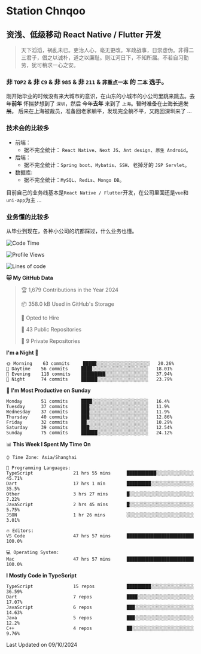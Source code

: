 # Station Chnqoo

## 资浅、低级移动 React Native / Flutter 开发

> 天下滔滔，祸乱未已。吏治人心，毫无更改。军政战事，日崇虚伪。非得二三君子，倡之以诚朴，道之以廉耻。则江河日下，不知所届。不若自习勤劳，犹可稍求一心之安。

### 非 `TOP2` & 非 `C9` & 非 `985` & 非 `211` & `非重点一本` 的 `二本` 选手。

刚开始毕业的时候没有来大城市的意识，在山东的小城市的小公司里跳来跳去。~~去年~~**前年** 怀揣梦想到了 `深圳`，然后 ~~今年~~**去年** 来到了 `上海`。~~暂时准备在上海长远发展~~。
后来在上海被裁员，准备回老家躺平，发现完全躺不平，又跑回深圳来了 ...

### 技术会的比较多

- 前端：
  - 据不完全统计： `React Native`、`Next JS`、`Ant design`、`原生 Android`。
- 后端：
  - 据不完全统计：`Spring boot`、`Mybatis`、`SSH`、老掉牙的 `JSP Servlet`。
- 数据库:
  - 据不完全统计：`MySQL`、`Redis`、`Mongo DB`。

目前自己的业务线基本是`React Native / Flutter`开发，在公司里面还是`vue`和`uni-app`为主 ...

### 业务懂的比较多

从毕业到现在，各种小公司的坑都踩过，什么业务也懂。

<!--START_SECTION:waka-->
![Code Time](http://img.shields.io/badge/Code%20Time-6%2C188%20hrs%2058%20mins-blue)

![Profile Views](http://img.shields.io/badge/Profile%20Views-0-blue)

![Lines of code](https://img.shields.io/badge/From%20Hello%20World%20I%27ve%20Written-353%20Thousand%20lines%20of%20code-blue)

**🐱 My GitHub Data** 

> 🏆 1,679 Contributions in the Year 2024
 > 
> 📦 358.0 kB Used in GitHub's Storage 
 > 
> 💼 Opted to Hire
 > 
> 📜 43 Public Repositories 
 > 
> 🔑 9 Private Repositories  
 > 
**I'm a Night 🦉** 

```text
🌞 Morning    63 commits     █████░░░░░░░░░░░░░░░░░░░░   20.26% 
🌆 Daytime    56 commits     ████░░░░░░░░░░░░░░░░░░░░░   18.01% 
🌃 Evening    118 commits    █████████░░░░░░░░░░░░░░░░   37.94% 
🌙 Night      74 commits     ██████░░░░░░░░░░░░░░░░░░░   23.79%

```
📅 **I'm Most Productive on Sunday** 

```text
Monday       51 commits     ████░░░░░░░░░░░░░░░░░░░░░   16.4% 
Tuesday      37 commits     ███░░░░░░░░░░░░░░░░░░░░░░   11.9% 
Wednesday    37 commits     ███░░░░░░░░░░░░░░░░░░░░░░   11.9% 
Thursday     40 commits     ███░░░░░░░░░░░░░░░░░░░░░░   12.86% 
Friday       32 commits     ██░░░░░░░░░░░░░░░░░░░░░░░   10.29% 
Saturday     39 commits     ███░░░░░░░░░░░░░░░░░░░░░░   12.54% 
Sunday       75 commits     ██████░░░░░░░░░░░░░░░░░░░   24.12%

```


📊 **This Week I Spent My Time On** 

```text
⌚︎ Time Zone: Asia/Shanghai

💬 Programming Languages: 
TypeScript               21 hrs 55 mins      ███████████░░░░░░░░░░░░░░   45.71% 
Dart                     17 hrs 1 min        █████████░░░░░░░░░░░░░░░░   35.5% 
Other                    3 hrs 27 mins       █░░░░░░░░░░░░░░░░░░░░░░░░   7.22% 
JavaScript               2 hrs 45 mins       █░░░░░░░░░░░░░░░░░░░░░░░░   5.75% 
JSON                     1 hr 26 mins        ░░░░░░░░░░░░░░░░░░░░░░░░░   3.01%

🔥 Editors: 
VS Code                  47 hrs 57 mins      █████████████████████████   100.0%

💻 Operating System: 
Mac                      47 hrs 57 mins      █████████████████████████   100.0%

```

**I Mostly Code in TypeScript** 

```text
TypeScript               15 repos            █████████░░░░░░░░░░░░░░░░   36.59% 
Dart                     7 repos             ████░░░░░░░░░░░░░░░░░░░░░   17.07% 
JavaScript               6 repos             ███░░░░░░░░░░░░░░░░░░░░░░   14.63% 
Java                     5 repos             ███░░░░░░░░░░░░░░░░░░░░░░   12.2% 
C++                      4 repos             ██░░░░░░░░░░░░░░░░░░░░░░░   9.76%

```



 Last Updated on 09/10/2024
<!--END_SECTION:waka-->

<!---
ChenqiaoStation/ChenqiaoStation is a ✨ special ✨ repository because its `README.md` (this file) appears on your GitHub profile.
You can click the Preview link to take a look at your changes.
--->
